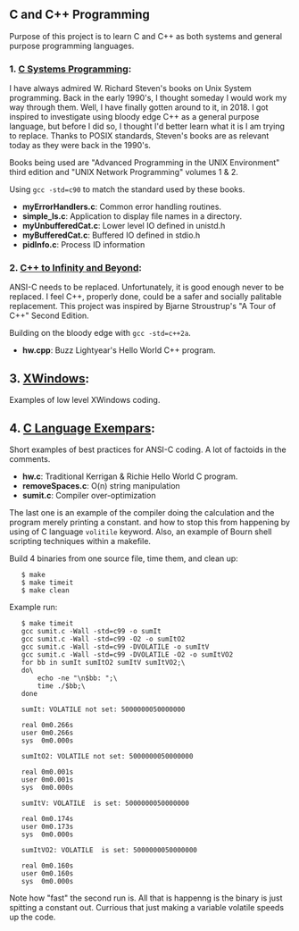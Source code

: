 ## C and C++ Programming
Purpose of this project is to learn C and C++ as both
systems and general purpose programming languages.

### 1. [C Systems Programming](SystemsProgramming/):
I have always admired W. Richard Steven's books on Unix System
programming.  Back in the early 1990's, I thought someday I would
work my way through them.  Well, I have finally gotten around to
it, in 2018.  I got inspired to investigate using bloody edge C++
as a general purpose language, but before I did so, I thought I'd
better learn what it is I am trying to replace.  Thanks to POSIX
standards, Steven's books are as relevant today as they were back
in the 1990's.

Books being used are
"Advanced Programming in the UNIX Environment" third edition
and
"UNIX Network Programming"
volumes 1 & 2.

Using `gcc -std=c90` to match the standard used by these books.
* __myErrorHandlers.c__: Common error handling routines.
* __simple_ls.c__: Application to display file names in a directory.
* __myUnbufferedCat.c__: Lower level IO defined in unistd.h
* __myBufferedCat.c__: Buffered IO defined in stdio.h
* __pidInfo.c__: Process ID information

### 2. [C++ to Infinity and Beyond](C++InfinityAndBeyond/):
ANSI-C needs to be replaced.  Unfortunately, it is good enough
never to be replaced.  I feel C++, properly done, could be a
safer and socially palitable replacement.  This project was
inspired by Bjarne Stroustrup's "A Tour of C++" Second Edition.

Building on the bloody edge with `gcc -std=c++2a`.
* __hw.cpp__: Buzz Lightyear's Hello World C++ program.

## 3. [XWindows](XWindows):
Examples of low level XWindows coding.

## 4. [C Language Exempars](CExemplars/):
Short examples of best practices for ANSI-C coding.  A lot of factoids
in the comments.
* __hw.c__: Traditional Kerrigan & Richie Hello World C program.
* __removeSpaces.c__: O(n) string manipulation
* __sumit.c__: Compiler over-optimization

The last one is an example of the compiler doing the
calculation and the program merely printing a constant.
and how to stop this from happening by using of C language
`volitile` keyword.  Also, an example of Bourn shell
scripting techniques within a makefile.

Build 4 binaries from one source file, time them, and clean up:
```
   $ make
   $ make timeit
   $ make clean
```
Example run:
```
   $ make timeit
   gcc sumit.c -Wall -std=c99 -o sumIt
   gcc sumit.c -Wall -std=c99 -O2 -o sumItO2
   gcc sumit.c -Wall -std=c99 -DVOLATILE -o sumItV
   gcc sumit.c -Wall -std=c99 -DVOLATILE -O2 -o sumItVO2
   for bb in sumIt sumItO2 sumItV sumItVO2;\
   do\
       echo -ne "\n$bb: ";\
       time ./$bb;\
   done

   sumIt: VOLATILE not set: 5000000050000000

   real	0m0.266s
   user	0m0.266s
   sys	0m0.000s

   sumItO2: VOLATILE not set: 5000000050000000

   real	0m0.001s
   user	0m0.001s
   sys	0m0.000s

   sumItV: VOLATILE  is set: 5000000050000000

   real	0m0.174s
   user	0m0.173s
   sys	0m0.000s

   sumItVO2: VOLATILE  is set: 5000000050000000

   real	0m0.160s
   user	0m0.160s
   sys	0m0.000s
```
Note how "fast" the second run is.  All that is happenng
is the binary is just spitting a constant out.  Currious
that just making a variable volatile speeds up the code.
